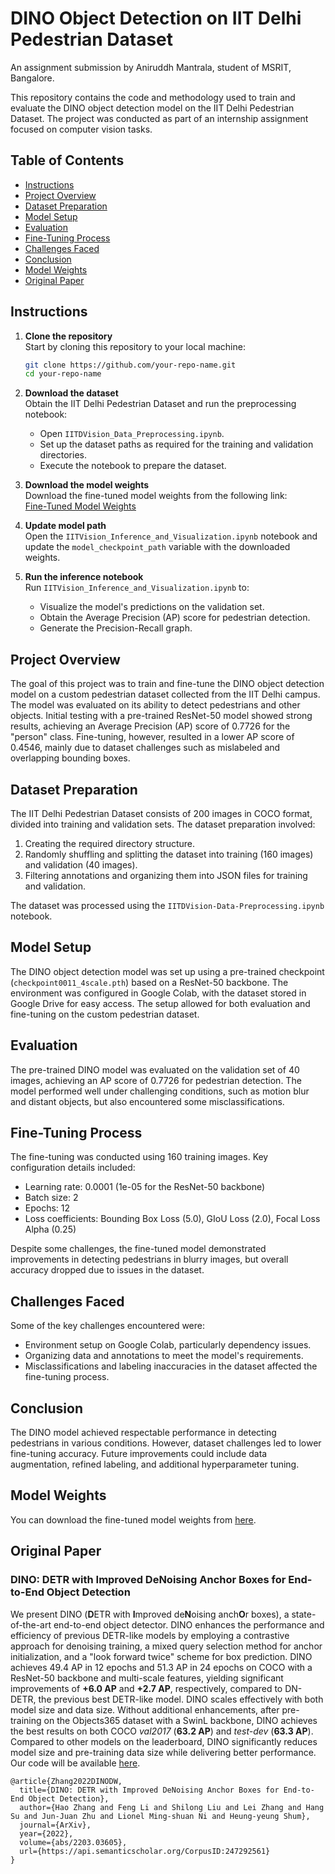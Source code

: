 # DINO Object Detection on IIT Delhi Pedestrian Dataset
An assignment submission by Aniruddh Mantrala, student of MSRIT, Bangalore.

This repository contains the code and methodology used to train and evaluate the DINO object detection model on the IIT Delhi Pedestrian Dataset. The project was conducted as part of an internship assignment focused on computer vision tasks.

## Table of Contents
- [Instructions](#instructions)
- [Project Overview](#project-overview)
- [Dataset Preparation](#dataset-preparation)
- [Model Setup](#model-setup)
- [Evaluation](#evaluation)
- [Fine-Tuning Process](#fine-tuning-process)
- [Challenges Faced](#challenges-faced)
- [Conclusion](#conclusion)
- [Model Weights](#model-weights)
- [Original Paper](#original-paper)

## Instructions

1. **Clone the repository**  
   Start by cloning this repository to your local machine:
   ```bash
   git clone https://github.com/your-repo-name.git
   cd your-repo-name
   ```

2. **Download the dataset**  
   Obtain the IIT Delhi Pedestrian Dataset and run the preprocessing notebook:
   - Open `IITDVision_Data_Preprocessing.ipynb`.
   - Set up the dataset paths as required for the training and validation directories.
   - Execute the notebook to prepare the dataset.

3. **Download the model weights**  
   Download the fine-tuned model weights from the following link:  
   [Fine-Tuned Model Weights](https://drive.google.com/file/d/126M-yYpeDdtS6olqdihLukdMcMa-SE04/view?usp=sharing)

4. **Update model path**  
   Open the `IITVision_Inference_and_Visualization.ipynb` notebook and update the `model_checkpoint_path` variable with the downloaded weights.

5. **Run the inference notebook**  
   Run `IITVision_Inference_and_Visualization.ipynb` to:
   - Visualize the model's predictions on the validation set.
   - Obtain the Average Precision (AP) score for pedestrian detection.
   - Generate the Precision-Recall graph.

## Project Overview
The goal of this project was to train and fine-tune the DINO object detection model on a custom pedestrian dataset collected from the IIT Delhi campus. The model was evaluated on its ability to detect pedestrians and other objects. Initial testing with a pre-trained ResNet-50 model showed strong results, achieving an Average Precision (AP) score of 0.7726 for the "person" class. Fine-tuning, however, resulted in a lower AP score of 0.4546, mainly due to dataset challenges such as mislabeled and overlapping bounding boxes.

## Dataset Preparation
The IIT Delhi Pedestrian Dataset consists of 200 images in COCO format, divided into training and validation sets. The dataset preparation involved:
1. Creating the required directory structure.
2. Randomly shuffling and splitting the dataset into training (160 images) and validation (40 images).
3. Filtering annotations and organizing them into JSON files for training and validation.

The dataset was processed using the `IITDVision-Data-Preprocessing.ipynb` notebook.

## Model Setup
The DINO object detection model was set up using a pre-trained checkpoint (`checkpoint0011_4scale.pth`) based on a ResNet-50 backbone. The environment was configured in Google Colab, with the dataset stored in Google Drive for easy access. The setup allowed for both evaluation and fine-tuning on the custom pedestrian dataset.

## Evaluation
The pre-trained DINO model was evaluated on the validation set of 40 images, achieving an AP score of 0.7726 for pedestrian detection. The model performed well under challenging conditions, such as motion blur and distant objects, but also encountered some misclassifications.

## Fine-Tuning Process
The fine-tuning was conducted using 160 training images. Key configuration details included:
- Learning rate: 0.0001 (1e-05 for the ResNet-50 backbone)
- Batch size: 2
- Epochs: 12
- Loss coefficients: Bounding Box Loss (5.0), GIoU Loss (2.0), Focal Loss Alpha (0.25)

Despite some challenges, the fine-tuned model demonstrated improvements in detecting pedestrians in blurry images, but overall accuracy dropped due to issues in the dataset.

## Challenges Faced
Some of the key challenges encountered were:
- Environment setup on Google Colab, particularly dependency issues.
- Organizing data and annotations to meet the model's requirements.
- Misclassifications and labeling inaccuracies in the dataset affected the fine-tuning process.

## Conclusion
The DINO model achieved respectable performance in detecting pedestrians in various conditions. However, dataset challenges led to lower fine-tuning accuracy. Future improvements could include data augmentation, refined labeling, and additional hyperparameter tuning.

## Model Weights
You can download the fine-tuned model weights from [here](https://drive.google.com/file/d/126M-yYpeDdtS6olqdihLukdMcMa-SE04/view?usp=sharing).

## Original Paper

### DINO: DETR with Improved DeNoising Anchor Boxes for End-to-End Object Detection

We present DINO (**D**ETR with **I**mproved de**N**oising anch**O**r boxes), a state-of-the-art end-to-end object detector. DINO enhances the performance and efficiency of previous DETR-like models by employing a contrastive approach for denoising training, a mixed query selection method for anchor initialization, and a "look forward twice" scheme for box prediction. DINO achieves 49.4 AP in 12 epochs and 51.3 AP in 24 epochs on COCO with a ResNet-50 backbone and multi-scale features, yielding significant improvements of **+6.0 AP** and **+2.7 AP**, respectively, compared to DN-DETR, the previous best DETR-like model. DINO scales effectively with both model size and data size. Without additional enhancements, after pre-training on the Objects365 dataset with a SwinL backbone, DINO achieves the best results on both COCO _val2017_ (**63.2 AP**) and _test-dev_ (**63.3 AP**). Compared to other models on the leaderboard, DINO significantly reduces model size and pre-training data size while delivering better performance. Our code will be available [here](https://github.com/IDEACVR/DINO).

```
@article{Zhang2022DINODW,
  title={DINO: DETR with Improved DeNoising Anchor Boxes for End-to-End Object Detection},
  author={Hao Zhang and Feng Li and Shilong Liu and Lei Zhang and Hang Su and Jun-Juan Zhu and Lionel Ming-shuan Ni and Heung-yeung Shum},
  journal={ArXiv},
  year={2022},
  volume={abs/2203.03605},
  url={https://api.semanticscholar.org/CorpusID:247292561}
}
```
